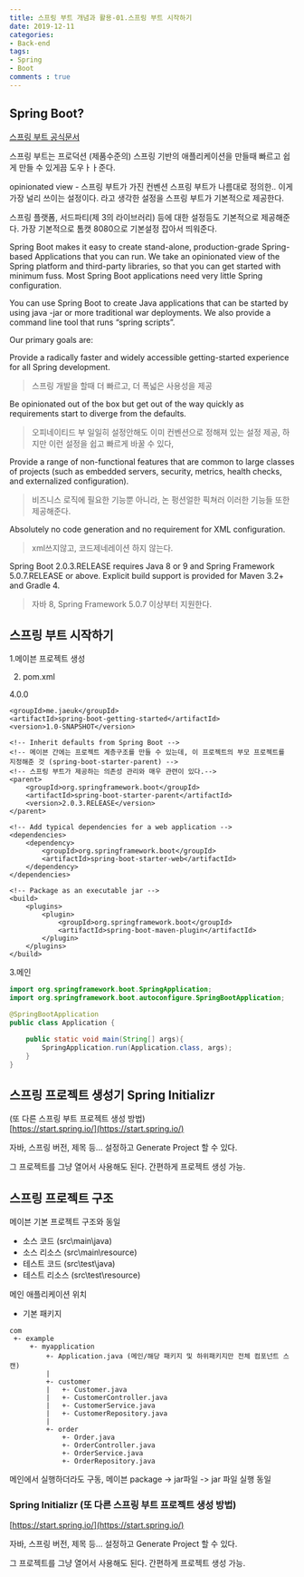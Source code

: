 ```yaml
---
title: 스프링 부트 개념과 활용-01.스프링 부트 시작하기
date: 2019-12-11
categories:
- Back-end
tags:
- Spring 
- Boot
comments : true
---
```


## Spring Boot?

[스프링 부트 공식문서](https://docs.spring.io/spring-boot/docs/2.0.3.RELEASE/reference/htmlsingle/#getting-started-introducing-spring-boot)


스프링 부트는 프로덕션 (제품수준의) 스프링 기반의 애플리케이션을 만들때 빠르고 쉽게 만들 수 있게끔 도우ㅏㅏ준다.



opinionated view - 스프링 부트가 가진 컨벤션 스프링 부트가 나름대로 정의한.. 이게 가장 널리 쓰이는 설정이다. 라고 생각한 설정을 스프링 부트가 기본적으로 제공한다.

스프링 플랫폼, 서드파티(제 3의 라이브러리) 등에 대한 설정등도 기본적으로 제공해준다. 가장 기본적으로 톰캣 8080으로 기본설정 잡아서 띄워준다.

Spring Boot makes it easy to create stand-alone, production-grade Spring-based Applications that you can run. We take an opinionated view of the Spring platform and third-party libraries, so that you can get started with minimum fuss. Most Spring Boot applications need very little Spring configuration.

You can use Spring Boot to create Java applications that can be started by using java -jar or more traditional war deployments. We also provide a command line tool that runs “spring scripts”.

Our primary goals are:

Provide a radically faster and widely accessible getting-started experience for all Spring development.
> 스프링 개발을 할때 더 빠르고, 더 폭넓은 사용성을 제공

Be opinionated out of the box but get out of the way quickly as requirements start to diverge from the defaults.
>오피네이티드 부 일일히 설정안해도 이미 컨벤션으로 정해져 있는 설정 제공, 하지만 이런 설정을 쉽고 빠르게 바꿀 수 있다,


Provide a range of non-functional features that are common to large classes of projects (such as embedded servers, security, metrics, health checks, and externalized configuration).
>비즈니스 로직에 필요한 기능뿐 아니라, 논 펑션얼한 픽쳐러 이러한 기능들 또한 제공해준다. 

Absolutely no code generation and no requirement for XML configuration.
>xml쓰지않고, 코드제네레이션 하지 않는다.


Spring Boot 2.0.3.RELEASE requires Java 8 or 9 and Spring Framework 5.0.7.RELEASE or above. Explicit build support is provided for Maven 3.2+ and Gradle 4.
>자바 8, Spring Framework 5.0.7 이상부터 지원한다.

## 스프링 부트 시작하기

1.메이븐 프로젝트 생성

2. pom.xml 
<?xml version="1.0" encoding="UTF-8"?>
<project xmlns="http://maven.apache.org/POM/4.0.0"
         xmlns:xsi="http://www.w3.org/2001/XMLSchema-instance"
         xsi:schemaLocation="http://maven.apache.org/POM/4.0.0 http://maven.apache.org/xsd/maven-4.0.0.xsd">
    <modelVersion>4.0.0</modelVersion>

    <groupId>me.jaeuk</groupId>
    <artifactId>spring-boot-getting-started</artifactId>
    <version>1.0-SNAPSHOT</version>

    <!-- Inherit defaults from Spring Boot -->
    <!-- 메이븐 간에는 프로젝트 계층구조를 만들 수 있는데, 이 프로젝트의 부모 프로젝트를 지정해준 것 (spring-boot-starter-parent) -->
    <!-- 스프링 부트가 제공하는 의존성 관리와 매우 관련이 있다.-->
    <parent>
        <groupId>org.springframework.boot</groupId>
        <artifactId>spring-boot-starter-parent</artifactId>
        <version>2.0.3.RELEASE</version>
    </parent>

    <!-- Add typical dependencies for a web application -->
    <dependencies>
        <dependency>
            <groupId>org.springframework.boot</groupId>
            <artifactId>spring-boot-starter-web</artifactId>
        </dependency>
    </dependencies>

    <!-- Package as an executable jar -->
    <build>
        <plugins>
            <plugin>
                <groupId>org.springframework.boot</groupId>
                <artifactId>spring-boot-maven-plugin</artifactId>
            </plugin>
        </plugins>
    </build>

</project>

3.메인
~~~java
import org.springframework.boot.SpringApplication;
import org.springframework.boot.autoconfigure.SpringBootApplication;

@SpringBootApplication
public class Application {

    public static void main(String[] args){
        SpringApplication.run(Application.class, args);
    }
}
~~~


## 스프링 프로젝트 생성기 Spring Initializr 

(또 다른 스프링 부트 프로젝트 생성 방법)           
[https://start.spring.io/](https://start.spring.io/)          

자바, 스프링 버전, 제목 등... 설정하고 Generate Project 할 수 있다.         

그 프로젝트를 그냥 열어서 사용해도 된다. 간편하게 프로젝트 생성 가능.       


## 스프링 프로젝트 구조

메이븐 기본 프로젝트 구조와 동일
- 소스 코드 (src\main\java)
- 소스 리소스 (src\main\resource)
- 테스트 코드 (src\test\java)
- 테스트 리소스 (src\test\resource)


메인 애플리케이션 위치      
- 기본 패키지
~~~
com
 +- example
     +- myapplication
         +- Application.java (메인/해당 패키지 및 하위패키지만 전체 컴포넌트 스캔)
         |
         +- customer
         |   +- Customer.java
         |   +- CustomerController.java
         |   +- CustomerService.java
         |   +- CustomerRepository.java
         |
         +- order
             +- Order.java
             +- OrderController.java
             +- OrderService.java
             +- OrderRepository.java
~~~   

메인에서 실행하더라도 구동, 메이븐 package -> jar파일 -> jar 파일 실행 동일 


### Spring Initializr (또 다른 스프링 부트 프로젝트 생성 방법)

[https://start.spring.io/](https://start.spring.io/)    

자바, 스프링 버전, 제목 등... 설정하고 Generate Project 할 수 있다.        

그 프로젝트를 그냥 열어서 사용해도 된다. 간편하게 프로젝트 생성 가능.          
